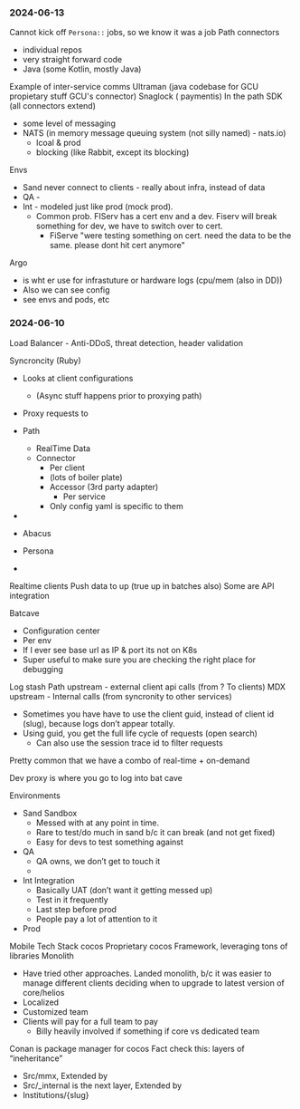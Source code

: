 ### 2024-06-13
Cannot kick off `Persona::` jobs, so we know it was a job
Path connectors
- individual repos 
- very straight forward code 
- Java (some Kotlin, mostly Java)

Example of inter-service comms
Ultraman (java codebase for GCU propietary stuff GCU's connector)
Snaglock ( paymentis)
In the path SDK (all connectors extend)
  - some level of messaging
  - NATS (in memory message queuing system (not silly named) - nats.io)
    - lcoal & prod 
    - blocking (like Rabbit, except its blocking)

Envs
- Sand never connect to clients - really about infra, instead of data 
- QA -  
- Int  - modeled just like prod (mock prod).
  - Common prob. FIServ has a cert env and a dev. Fiserv will break something for dev, we have to switch over to cert.
    - FiServe "were testing something on cert. need the data to be the same. please dont hit cert anymore"
    
Argo
- is wht er use for infrastuture or hardware logs (cpu/mem (also in DD))
- Also we can see config
- see envs and pods, etc 



### 2024-06-10

Load Balancer -
Anti-DDoS, threat detection, header validation

Syncroncity (Ruby)
- Looks at client configurations
    - (Async stuff happens prior to proxying path)
- Proxy requests to
- Path
    - RealTime Data
    - Connector
        - Per client
        - (lots of boiler plate)
        - Accessor (3rd party adapter)
            - Per service
        - Only config yaml is specific to them

-
- Abacus
- Persona
-

Realtime clients
Push data to up (true up in batches also)
Some are API integration

Batcave
- Configuration center
- Per env
- If I ever see base url as IP & port its not on K8s
- Super useful to make sure you are checking the right place for debugging

Log stash
Path upstream - external client api calls (from ? To clients)
MDX upstream - Internal calls (from syncronity to other services)

- Sometimes you have have to use the client guid, instead of client id (slug), because logs don’t appear totally.
- Using guid, you get the full life cycle of requests (open search)
    - Can also use the session trace id to filter requests

Pretty common that we have a combo of real-time + on-demand

Dev proxy is where you go to log into bat cave


Environments
- Sand Sandbox
    - Messed with at any point in time.
    - Rare to test/do much in sand b/c it can break (and not get fixed)
    - Easy for devs to test something against
- QA
    - QA owns, we don’t get to touch it
    -
- Int Integration
    - Basically UAT (don’t want it getting messed up)
    - Test in it frequently
    - Last step before prod
    - People pay a lot of attention to it
- Prod


Mobile Tech Stack
cocos
Proprietary cocos Framework, leveraging tons of libraries
Monolith
- Have tried other approaches. Landed monolith, b/c it was easier to manage different clients deciding when to upgrade to latest version of core/helios
- Localized
- Customized team
- Clients will pay for a full team to pay
    - Billy heavily involved if something if core vs dedicated team

Conan is package manager for cocos
Fact check this: layers of “ineheritance”
- Src/mmx, Extended by
- Src/_internal is the next layer, Extended by
- Institutions/{slug} 




